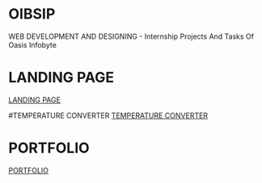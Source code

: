 # OIBSIP
WEB DEVELOPMENT AND DESIGNING - Internship Projects And Tasks Of Oasis Infobyte

# LANDING PAGE
[LANDING PAGE](PORTFOLIO/portfolio.html)

#TEMPERATURE CONVERTER
[TEMPERATURE CONVERTER](PORTFOLIO/portfolio.html)


# PORTFOLIO
[PORTFOLIO](PORTFOLIO/portfolio.html)
